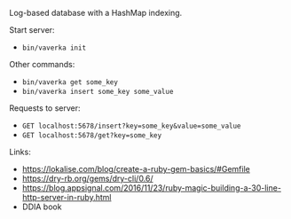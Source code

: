 Log-based database with a HashMap indexing.

Start server:

- `bin/vaverka init`

Other commands:

- `bin/vaverka get some_key`
- `bin/vaverka insert some_key some_value`

Requests to server:

- `GET localhost:5678/insert?key=some_key&value=some_value`
- `GET localhost:5678/get?key=some_key`

Links:

- https://lokalise.com/blog/create-a-ruby-gem-basics/#Gemfile
- https://dry-rb.org/gems/dry-cli/0.6/
- https://blog.appsignal.com/2016/11/23/ruby-magic-building-a-30-line-http-server-in-ruby.html
- DDIA book
